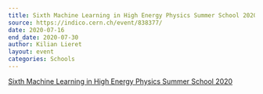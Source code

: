 ```yaml
---
title: Sixth Machine Learning in High Energy Physics Summer School 2020
source: https://indico.cern.ch/event/838377/
date: 2020-07-16
end_date: 2020-07-30
author: Kilian Lieret
layout: event
categories: Schools
---
```


[Sixth Machine Learning in High Energy Physics Summer School 2020](https://indico.cern.ch/event/838377/)
